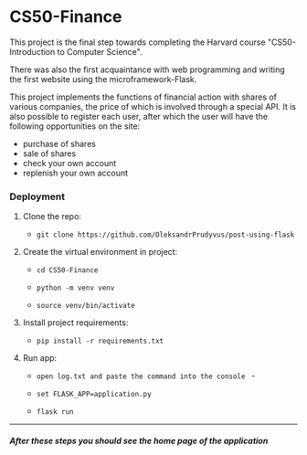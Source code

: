 # CS50-Finance
This project is the final step towards completing the Harvard course "CS50- Introduction to Computer Science".

There was also the first acquaintance with web programming and writing the first website using the microframework-Flask.

This project implements the functions of financial action with shares of various companies, the price of which is involved through a special API. 
It is also possible to register each user, after which the user will have the following opportunities on the site: 
- purchase of shares
- sale of shares 
- check your own account 
- replenish your own account


### Deployment

1. Clone the repo: 
   
   * `git clone https://github.com/OleksandrPrudyvus/post-using-flask`
    
2. Create the virtual environment in project:

   * `cd CS50-Finance`

   * `python -m venv venv`
   
   * `source venv/bin/activate`
   
3. Install project requirements:

   * `pip install -r requirements.txt`

4. Run app:
       
   * `open log.txt and paste the command into the console ` -
   
   * `set FLASK_APP=application.py`
     
   * `flask run`
***
##### After these steps you should see the home page of the application
